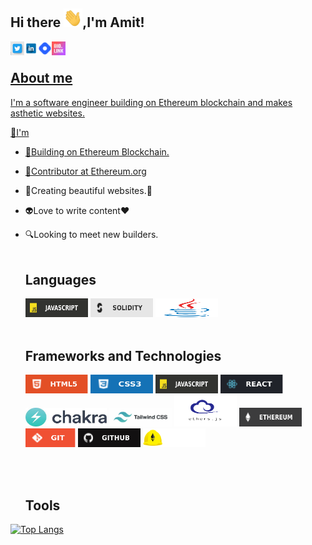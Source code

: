 ## Hi there <img src="https://github.com/ameeetgaikwad/ameeetgaikwad/blob/main/68747470733a2f2f6d656469612e67697068792e636f6d2f6d656469612f6876524a434c467a6361737252346961377a2f67697068792e676966.gif" height="30x" Width="30">,I'm Amit!
<a href="https://twitter.com/ameeetgaikwad">
  <img align="left" alt="amit" | "twitter" width="22px"
       src="https://github.com/ameeetgaikwad/ameeetgaikwad/blob/main/twitter.jpeg">
 <a href="https://www.linkedin.com/in/ameeetgaikwad/">
  <img align="left" alt="amit" | "twitter" width="22px"
       src="https://github.com/ameeetgaikwad/ameeetgaikwad/blob/main/linkedin.png">
  <a href="https://amitgaikwad.hashnode.dev/">
  <img align="left" alt="amit" | "twitter" width="22px"
       src="https://github.com/ameeetgaikwad/ameeetgaikwad/blob/main/icons8-hashnode-48.png">
   <a href="https://bio.link/ameet">
  <img align="left" alt="amit" | "twitter" width="22px"
       src="https://github.com/ameeetgaikwad/ameeetgaikwad/blob/main/biolink.webp">
<br>

## About me
I'm a software engineer building on Ethereum blockchain and makes asthetic websites.

🔭I'm
- 🔳Building on Ethereum Blockchain.
 
- 💎Contributor at <a href="https://ethereum.org">Ethereum.org</a>
 
- 🌱Creating beautiful websites.🚀
 
- 👽Love to write content❤

- 🔍Looking to meet new builders.
  <br>  <br>
  ## Languages
  <img src="https://github.com/ameeetgaikwad/ameeetgaikwad/blob/main/javascript.svg" height="30x" Width="100">
   <img src="https://github.com/ameeetgaikwad/ameeetgaikwad/blob/main/solidity2.svg" height="30x" Width="100">
     <img src="https://github.com/ameeetgaikwad/ameeetgaikwad/blob/main/java.svg" height="30x" Width="100">
     <br>  <br>
     
  ## Frameworks and Technologies
     <img src="https://github.com/ameeetgaikwad/ameeetgaikwad/blob/main/html.svg" height="30x" Width="100">
     <img src="https://github.com/ameeetgaikwad/ameeetgaikwad/blob/main/css.svg" height="30x" Width="100">
     <img src="https://github.com/ameeetgaikwad/ameeetgaikwad/blob/main/javascript.svg" height="30x" Width="100">
     <img src="https://github.com/ameeetgaikwad/ameeetgaikwad/blob/main/react.svg" height="30x" Width="100">
     <img src="https://github.com/ameeetgaikwad/ameeetgaikwad/blob/main/download.jpeg" height="30x" Width="130">
     <img src="https://github.com/ameeetgaikwad/ameeetgaikwad/blob/main/tailwind.png" height="30x" Width="100">
     <img src="https://github.com/ameeetgaikwad/ameeetgaikwad/blob/main/download%20(1).png" height="50x" Width="100">
     <img src="https://github.com/ameeetgaikwad/ameeetgaikwad/blob/main/Ethereum.svg" height="30x" Width="100">
     <img src="https://github.com/ameeetgaikwad/ameeetgaikwad/blob/main/git.svg" height="30x" Width="80">
     <img src="https://github.com/ameeetgaikwad/ameeetgaikwad/blob/main/github.svg" height="30x" Width="100">
     <img src="https://github.com/ameeetgaikwad/ameeetgaikwad/blob/main/hardhat.svg" height="30x" Width="100">
     
    <br>  <br>
     
  ## Tools
     
     
  
  
 [![Top Langs](https://github-readme-stats.vercel.app/api/top-langs/?username=ameeetgaikwad&layout=compact)](https://github.com/anuraghazra/github-readme-stats)

